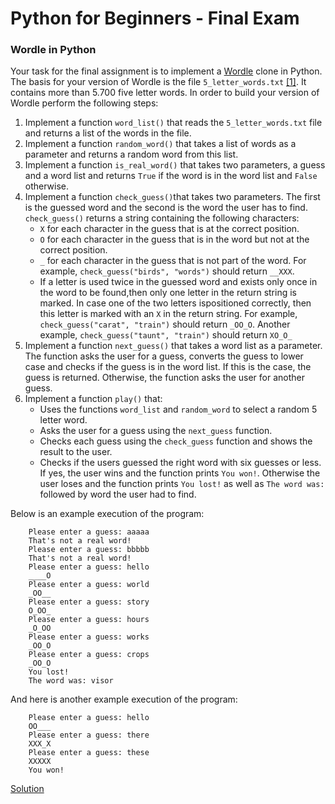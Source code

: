 # Python for Beginners - Final Exam

### Wordle in Python

Your task for the final assignment is to implement a [Wordle](https://en.wikipedia.org/wiki/Wordle) clone in Python. The basis for your version of Wordle is the file `5_letter_words.txt` [[1]](https://www-cs-faculty.stanford.edu/~knuth/sgb.html).
It contains more than 5.700 five letter words. In order to build your version of Wordle perform the following steps:

1. Implement a function `word_list()` that reads the `5_letter_words.txt` file and returns a list of the words in the file.
2. Implement a function `random_word()` that takes a list of words as a parameter and returns a random word from this list.
3. Implement a function `is_real_word()` that takes two parameters, a guess and a word list and returns `True` if the word is in the word list and `False` otherwise.
4. Implement a function `check_guess()`that takes two parameters. The first is the guessed word and the second is the word the user has to find. `check_guess()` returns a string containing the following characters:
   - `X` for each character in the guess that is at the correct position.
   - `O` for each character in the guess that is in the word but not at the correct position.
   - `_` for each character in the guess that is not part of the word.
     For example, `check_guess("birds", "words")` should return `__XXX`.
   - If a letter is used twice in the guessed word and exists only once in the word to be found,then only one letter in the return string is marked. In case one of the two letters ispositioned correctly, then this letter is marked with an `X` in the return string.
     For example, `check_guess("carat", "train")` should return `_OO_O`.
     Another example, `check_guess("taunt", "train")` should return `XO_O_`
5. Implement a function `next_guess()` that takes a word list as a parameter. The function asks the user for a guess, converts the guess to lower case and checks if the guess is in the word list. If this is the case, the guess is returned. Otherwise, the function asks the user for another guess.
6. Implement a function `play()` that:
   - Uses the functions `word_list` and `random_word` to select a random 5 letter word.
   - Asks the user for a guess using the `next_guess` function.
   - Checks each guess using the `check_guess` function and shows the result to the user.
   - Checks if the users guessed the right word with six guesses or less. If yes, the
     user wins and the function prints `You won!`. Otherwise the user loses and the function
     prints `You lost!` as well as `The word was:` followed by word the user had to find.

Below is an example execution of the program:
```text
    Please enter a guess: aaaaa
    That's not a real word!
    Please enter a guess: bbbbb
    That's not a real word!
    Please enter a guess: hello
    ____O
    Please enter a guess: world
    _OO__
    Please enter a guess: story
    O_OO_
    Please enter a guess: hours
    _O_OO
    Please enter a guess: works
    _OO_O
    Please enter a guess: crops
    _OO_O
    You lost!
    The word was: visor
```

And here is another example execution of the program:
```text
    Please enter a guess: hello
    OO___
    Please enter a guess: there
    XXX_X
    Please enter a guess: these
    XXXXX
    You won!
```

[Solution](./Wordle/sol.py)